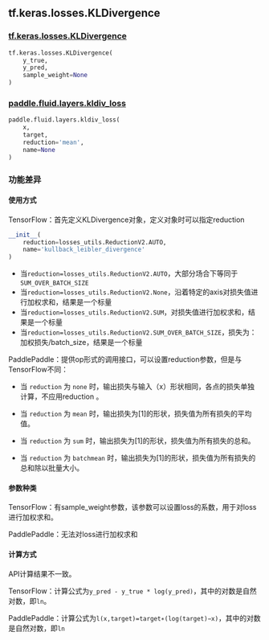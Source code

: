 ## tf.keras.losses.KLDivergence

### [tf.keras.losses.KLDivergence](https://www.tensorflow.org/api_docs/python/tf/keras/losses/KLDivergence)

```python
tf.keras.losses.KLDivergence(
    y_true,
    y_pred,
    sample_weight=None
)
```

### [paddle.fluid.layers.kldiv_loss](https://www.paddlepaddle.org.cn/documentation/docs/zh/1.5/api_cn/layers_cn/nn_cn.html#kldiv-loss)

```python
paddle.fluid.layers.kldiv_loss(
    x,
    target,
    reduction='mean',
    name=None
)
```

### 功能差异

#### 使用方式

TensorFlow：首先定义KLDivergence对象，定义对象时可以指定reduction

```python
__init__(
    reduction=losses_utils.ReductionV2.AUTO,
    name='kullback_leibler_divergence'
)
```

- 当`reduction=losses_utils.ReductionV2.AUTO`，大部分场合下等同于`SUM_OVER_BATCH_SIZE`
- 当`reduction=losses_utils.ReductionV2.None`，沿着特定的axis对损失值进行加权求和，结果是一个标量
- 当`reduction=losses_utils.ReductionV2.SUM`，对损失值进行加权求和，结果是一个标量
- 当`reduction=losses_utils.ReductionV2.SUM_OVER_BATCH_SIZE`，损失为：加权损失/batch_size，结果是一个标量

PaddlePaddle：提供op形式的调用接口，可以设置reduction参数，但是与TensorFlow不同：

- 当 `reduction` 为 `none` 时，输出损失与输入（x）形状相同，各点的损失单独计算，不应用reduction 。

- 当 `reduction` 为 `mean` 时，输出损失为[1]的形状，损失值为所有损失的平均值。

- 当 `reduction` 为 `sum` 时，输出损失为[1]的形状，损失值为所有损失的总和。

- 当 `reduction` 为 `batchmean` 时，输出损失为[1]的形状，损失值为所有损失的总和除以批量大小。

#### 参数种类

TensorFlow：有sample_weight参数，该参数可以设置loss的系数，用于对loss进行加权求和。

PaddlePaddle：无法对loss进行加权求和

#### 计算方式

API计算结果不一致。

TensorFlow：计算公式为`y_pred - y_true * log(y_pred)`，其中的对数是自然对数，即`ln`。

PaddlePaddle：计算公式为`l(x,target)=target∗(log(target)−x)`，其中的对数是自然对数，即`ln`